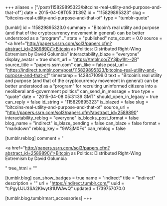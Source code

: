 +++
aliases = ["/post/115829895323/bitcoins-real-utility-and-purpose-and-that-of"]
date = 2015-04-08T05:31:39Z
id = "115829895323"
slug = "bitcoins-real-utility-and-purpose-and-that-of"
type = "tumblr-quote"

[tumblr]
id = 115829895323.0
summary = "Bitcoin’s real utility and purpose (and that of the cryptocurrency movement in general) can be better understood as a “program”..."
state = "published"
note_count = 0.0
source = "<a href=\"http://papers.ssrn.com/sol3/papers.cfm?abstract_id=2589890\">Bitcoin as Politics: Distributed Right-Wing Extremism by David Golumbia</a>"
interactability_blaze = "everyone"
display_avatar = true
short_url = "https://tmblr.co/ZY3jby1ht--2R"
source_title = "papers.ssrn.com"
can_like = false
post_url = "https://indirect.tumblr.com/post/115829895323/bitcoins-real-utility-and-purpose-and-that-of"
timestamp = 1428471099.0
text = "Bitcoin’s real utility and purpose (and that of the cryptocurrency movement in general) can be better understood as a “program” for recruiting uninformed citizens into a neoliberal anti-government politics"
can_send_in_message = true
type = "quote"
date = "2015-04-08 05:31:39 GMT"
should_open_in_legacy = true
can_reply = false
id_string = "115829895323"
is_blazed = false
slug = "bitcoins-real-utility-and-purpose-and-that-of"
source_url = "http://papers.ssrn.com/sol3/papers.cfm?abstract_id=2589890"
interactability_reblog = "everyone"
is_blocks_post_format = false
blog_name = "indirect"
is_blaze_pending = false
can_blaze = false
format = "markdown"
reblog_key = "9W3jM0Fs"
can_reblog = false

[tumblr.reblog]
comment = "<p><a href=\"http://papers.ssrn.com/sol3/papers.cfm?abstract_id=2589890\">Bitcoin as Politics: Distributed Right-Wing Extremism by David Golumbia</a></p>"
tree_html = ""

[tumblr.blog]
can_show_badges = true
name = "indirect"
title = "indirect"
description = ""
url = "https://indirect.tumblr.com/"
uuid = "t:PgyUJU3SA2Klwyt81UWAwQ"
updated = 1739757070.0

[tumblr.blog.tumblrmart_accessories]
+++
